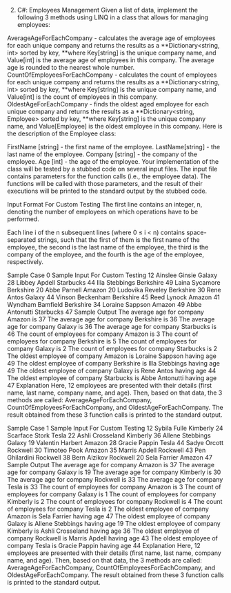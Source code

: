 2. C#: Employees Management
Given a list of data, implement the following 3 methods using LINQ in a class that allows for managing employees:

AverageAgeForEachCompany - calculates the average age of employees for each unique company and returns the results as a **Dictionary<string, int> sorted by key, **where Key[string] is the unique company name, and Value[int] is the average age of employees in this company. The average age is rounded to the nearest whole number.
CountOfEmployeesForEachCompany - calculates the count of employees for each unique company and returns the results as a **Dictionary<string, int> sorted by key, **where Key[string] is the unique company name, and Value[int] is the count of employees in this company.
OldestAgeForEachCompany - finds the oldest aged employee for each unique company and returns the results as a **Dictionary<string, Employee> sorted by key, **where Key[string] is the unique company name, and Value[Employee] is the oldest employee in this company.
Here is the description of the Employee class:

FirstName [string] - the first name of the employee.
LastName[string] - the last name of the employee.
Company [string] - the company of the employee. 
Age [int] - the age of the employee.
Your implementation of the class will be tested by a stubbed code on several input files. The input file contains parameters for the function calls (i.e., the employee data). The functions will be called with those parameters, and the result of their executions will be printed to the standard output by the stubbed code.

Input Format For Custom Testing
The first line contains an integer, n, denoting the number of employees on which operations have to be performed.

Each line i of the n subsequent lines (where 0 ≤ i < n) contains space-separated strings, such that the first of them is the first name of the employee, the second is the last name of the employee, the third is the company of the employee, and the fourth is the age of the employee, respectively.

Sample Case 0
Sample Input For Custom Testing
12
Ainslee Ginsie Galaxy 28
Libbey Apdell Starbucks 44
Illa Stebbings Berkshire 49
Laina Sycamore Berkshire 20
Abbe Parnell Amazon 20
Ludovika Reveley Berkshire 30
Rene Antos Galaxy 44
Vinson Beckenham Berkshire 45
Reed Lynock Amazon 41
Wyndham Bamfield Berkshire 34
Loraine Sappson Amazon 49
Abbe Antonutti Starbucks 47
Sample Output
The average age for company Amazon is 37
The average age for company Berkshire is 36
The average age for company Galaxy is 36
The average age for company Starbucks is 46
The count of employees for company Amazon is 3
The count of employees for company Berkshire is 5
The count of employees for company Galaxy is 2
The count of employees for company Starbucks is 2
The oldest employee of company Amazon is Loraine Sappson having age 49
The oldest employee of company Berkshire is Illa Stebbings having age 49
The oldest employee of company Galaxy is Rene Antos having age 44
The oldest employee of company Starbucks is Abbe Antonutti having age 47
Explanation
Here, 12 employees are presented with their details (first name, last name, company name, and age). Then, based on that data, the 3 methods are called: AverageAgeForEachCompany, CountOfEmployeesForEachCompany, and OldestAgeForEachCompany. The result obtained from these 3 function calls is printed to the standard output.

Sample Case 1
Sample Input For Custom Testing
12
Sybila Fulle Kimberly 24
Scarface Stork Tesla 22
Ashli Crosseland Kimberly 36
Allene Stebbings Galaxy 19
Valentin Harbert Amazon 28
Gracie Pappin Tesla 44
Sadye Orcott Rockwell 30
Timoteo Pook Amazon 35
Marris Apdell Rockwell 43
Pen Ghilardini Rockwell 38
Bern Aizikov Rockwell 20
Sela Farrier Amazon 47
Sample Output
The average age for company Amazon is 37
The average age for company Galaxy is 19
The average age for company Kimberly is 30
The average age for company Rockwell is 33
The average age for company Tesla is 33
The count of employees for company Amazon is 3
The count of employees for company Galaxy is 1
The count of employees for company Kimberly is 2
The count of employees for company Rockwell is 4
The count of employees for company Tesla is 2
The oldest employee of company Amazon is Sela Farrier having age 47
The oldest employee of company Galaxy is Allene Stebbings having age 19
The oldest employee of company Kimberly is Ashli Crosseland having age 36
The oldest employee of company Rockwell is Marris Apdell having age 43
The oldest employee of company Tesla is Gracie Pappin having age 44
Explanation
Here, 12 employees are presented with their details (first name, last name, company name, and age). Then, based on that data, the 3 methods are called: AverageAgeForEachCompany, CountOfEmployeesForEachCompany, and OldestAgeForEachCompany. The result obtained from these 3 function calls is printed to the standard output.